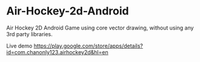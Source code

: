 # Air-Hockey-2d-Android
Air Hockey 2D Android Game using core vector drawing, without using any 3rd party libraries.

Live demo https://play.google.com/store/apps/details?id=com.chanonly123.airhockey2d&hl=en
